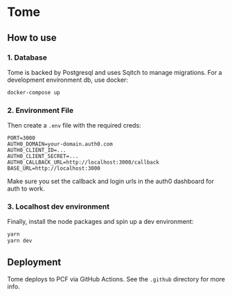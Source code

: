 # Tome

## How to use

### 1. Database
Tome is backed by Postgresql and uses Sqitch to manage migrations. For a development environment db, use docker:
```sh
docker-compose up
```

### 2. Environment File
Then create a `.env` file with the required creds:
```
PORT=3000
AUTH0_DOMAIN=your-domain.auth0.com
AUTH0_CLIENT_ID=...
AUTH0_CLIENT_SECRET=...
AUTH0_CALLBACK_URL=http://localhost:3000/callback
BASE_URL=http://localhost:3000
```
Make sure you set the callback and login urls in the auth0 dashboard for auth to work.

### 3. Localhost dev environment
Finally, install the node packages and spin up a dev environment:

```sh
yarn
yarn dev
```

## Deployment

Tome deploys to PCF via GitHub Actions. See the `.github` directory for more info.
